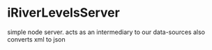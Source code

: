 iRiverLevelsServer
==================

simple node server. acts as an intermediary to our data-sources also converts xml to json

